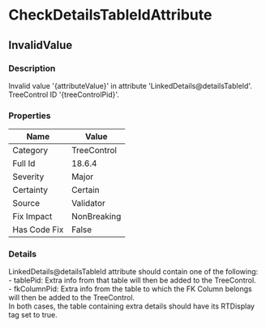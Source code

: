 ﻿---  
uid: Validator_18_6_4  
---

# CheckDetailsTableIdAttribute

## InvalidValue

### Description

Invalid value '{attributeValue}' in attribute 'LinkedDetails@detailsTableId'. TreeControl ID '{treeControlPid}'.

### Properties

| Name         | Value       |
| ------------ | ----------- |
| Category     | TreeControl |
| Full Id      | 18.6.4      |
| Severity     | Major       |
| Certainty    | Certain     |
| Source       | Validator   |
| Fix Impact   | NonBreaking |
| Has Code Fix | False       |

### Details

LinkedDetails@detailsTableId attribute should contain one of the following:  
\- tablePid: Extra info from that table will then be added to the TreeControl.  
\- fkColumnPid: Extra info from the table to which the FK Column belongs will then be added to the TreeControl.  
In both cases, the table containing extra details should have its RTDisplay tag set to true.
